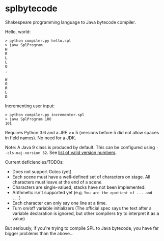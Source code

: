 # splbytecode
Shakespeare programming language to Java bytecode compiler.

Hello, world:
```
> python compiler.py hello.spl
> java SplProgram
H
E
L
L
O
,

W
O
R
L
D
```

Incrementing user input:
```
> python compiler.py incrementor.spl
> java SplProgram 100
101
```

Requires Python 3.6 and a JRE >= 5 (versions before 5 did not allow spaces in field names). No need for a JDK.

Note: A Java 9 class is produced by default. This can be configured using `--cls-maj-version 52`. See [list of valid version numbers](https://stackoverflow.com/questions/9170832/list-of-java-class-file-format-major-version-numbers).


Current deficiencies/TODOs:
- Does not support Gotos (yet)
- Each scene must have a well-defined set of characters on stage. All characters must leave at the end of a scene.
- Characters are single-valued, stacks have not been implemented.
- Arithmetic isn't supported yet (e.g. `You are the quotient of ... and ...`)
- Each character can only say one line at a time.
- Turn on/off variable initializers (The official spec says the text after a variable declaration is ignored, but other compilers try to interpret it as a value)

But seriously, if you're trying to compile SPL to Java bytecode, you have far bigger problems than the above...
